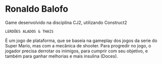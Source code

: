 # Ronaldo Balofo
Game desenvolvido na disciplina CJ2, utilizando Construct2

``LERDÕES ALADOS & THAIS``

É um jogo de plataforma, que se baseia na gameplay dos jogos da serie do Super Mario, mas com a  mecânica de shooter. Para progredir no jogo, o jogador precisa derrotar os inimigos, para cumprir com seu objetivo, e também para ganhar melhorias e mais insulina (Doces).
